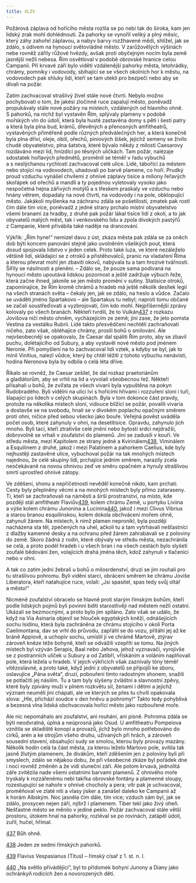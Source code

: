 ```yaml
---
title: XLIV
---
```


Požárová záplava od hořícího města rozlila se po nebi tak do široka, kam jen lidský zrak mohl dohlédnouti. Za pahorky se vynořil veliký a plný měsíc, který záhy zahořel záplavou, a nabyv barvy rozžhavené mědi, shlížel, jak se zdálo, s údivem na hynoucí světovládné město. V zarůžovělých výšinách nebe rovněž zářily růžové hvězdy, avšak proti obyčejným nocím byla země jasnější nežli nebesa. Řím osvětloval v podobě obrovské hranice celou Campanii. Při krvavé záři bylo viděti vzdálenější pahorky města, letohrádky, chrámy, pomníky i vodovody, sbíhající se se všech okolních hor k městu, na vodovodech pak shluky lidí, kteří se tam utekli pro bezpečí nebo aby se dívali na požár.

Zatím zachvacoval strašlivý živel stále nové čtvrti. Nebylo možno pochybovati o tom, že jakési zločinné ruce zapalují město, poněvadž propukávaly stále nové požáry na místech, vzdálených od hlavního ohně. S pahorků, na nichž byl vystavěn Řím, splývaly plameny v podobě mořských vln do údolí, která byla hustě zastavěna domy s pěti i šesti patry a která byla plna bud, krámů, dřevěných a přenosných amfitheatrů, vystavěných přiměřeně podle různých předválečných her, a která konečně byla plna dříví, oleje, obilí, ořechů, piniových šišek, jejichž semeny se živilo chudé obyvatelstvo, plna šatstva, které bývalo někdy z milosti Caesarovy rozdáváno mezi lid, hnízdící po těsných uličkách. Tam požár, nalézaje sdostatek hořlavých předmětů, proměnil se téměř v řadu výbuchů a s neslýchanou rychlostí zachvacoval celé ulice. Lidé, tábořící za městem nebo stojící na vodovodech, uhadovali po barvě plamene, co hoří. Prudký proud vzduchu vynášel chvílemi z ohnivé záplavy tisíce a miliony řeřavých skořápek od ořechů a mandlí a ty pojednou vyletovaly vysoko jako nespočetná hejna zářivých motýlů a s třeskem praskaly ve vzduchu nebo hnány větrem, dopadaly na nové čtvrti, na vodovody i na pole, obklopující město. Jakákoli myšlenka na záchranu zdála se pošetilostí, zmatek pak rostl čím dále tím více, poněvadž z jedné strany prchalo místní obyvatelstvo všemi branami za hradby, z druhé pak požár lákal tisíce lidí z okolí, a to jak obyvatelů malých měst, tak i venkovského lidu a zpola divokých pastýřů z Campanie, které přivábila také naděje na drancování.

Výkřik: „Řím hyne!“ nemizel davu z úst, zkáza města pak zdála se za oněch dob býti koncem panování stejně jako uvolněním všelikých pout, která dosud spojovala lidstvo v jeden celek. Proto také luza, ve které nezáleželo většině lidí, skládající se z otroků a přistěhovalců, pranic na vladaření Říma a kterou převrat mohl jen zbaviti okovů, nabývala tu a tam hrozivé tvářnosti. Šířily se násilnosti a plenění. – Zdálo se, že pouze sama podívaná na hynoucí město upoutává lidskou pozornost a ještě zadržuje výbuch řeže, která začne ihned, jakmile se jen město promění v sutiny. Statisíce otroků, zapomínajíce, že Řím kromě chrámů a hradeb má ještě několik desítek legií na všech stranách světa – čekaly jen, jak se zdálo, na heslo a vůdce. Začalo se uváděti jméno Spartakovo – ale Spartakus tu nebyl; naproti tomu občané se začali soustřeďovati a vyzbrojovati, čím kdo mohl. Nejpříšernější zprávy kolovaly po všech branách. Někteří tvrdili, že to Vulkán[437](#footnote-19288-437) z rozkazu Jovišova ničí město ohněm, vycházejícím ze země; jiní zase, že jeto pomsta Vestina za vestálku Rubrii. Lidé takto přesvědčení nechtěli zachraňovati ničeho, zato však, obléhajíce chrámy, prosili bohů o smilování. Ale nejvšeobecněji se opakovalo, že Caesar dal spáliti Řím proto, aby se zbavil puchu, dolétajícího od Subury, a aby vystavěl nové město pod jménem Neronie. Při pomyšlení na to zachvacoval lidi vztek, a kdyby se byl, jak to mínil Vinitius, nalezl vůdce, který by chtěl těžiti z tohoto výbuchu nenávisti, hodina Neronova byla by odbila o celá léta dříve.

Říkalo se rovněž, že Caesar zešílel, že dal rozkaz praetoriánům a gladiátorům, aby se vrhli na lid a vyvolali všeobecnou řež. Někteří přísahali u bohů, že zvířata ze všech vivarií byla vypuštěna na pokyn Rudobradého. Byli vidělni na ulici lvi s hořícími hřívami i rozzuření sloni i tuři, šlapající po lidech v celých skupinách. Byla v tom dokonce část pravdy, protože na několika místech sloni, vidouce blížící se požár, povalili vivaria a dostavše se na svobodu, hnali se v divokém poplachu opačným směrem proti ohni, ničíce před sebou všecko jako bouře. Veřejná pověst uváděla počet osob, které zahynuly v ohni, na desetitisíce. Opravdu, zahynulo jich mnoho. Byli tací, kteří ztrativše celé jmění nebo bytosti srdci nejdražší, dobrovolně se vrhali v zoufalství do plamenů. Jiní se zadusili v kouři. Ve středu města, mezi Kapitolem ze strany jedné a Kvirinálem[438](#footnote-19288-438), Viminálem a Esquilinem z druhé, jakož i mezi Palatinem a pahorkem Caelius, kde byly nejhustěji zastavěné ulice, vybuchoval požár na tak mnohých místech najednou, že celé skupiny lidí, prchajíce jedním směrem, narazily zcela neočekávaně na novou ohnivou zeď ve směru opačném a hynuly strašlivou smrtí uprostřed ohnivé zátopy.

Ve zděšení, shonu a nepříčetnosti nevěděl konečně nikdo, kam prchati. Cesty byly přeplněny věcmi a na mnohých místech byly přímo zataraseny. Ti, kteří se zachraňovali na náměstí a širší prostranství, na místo, kde později stál amfitheatr Flaviův[439](#footnote-19288-439), kolem chrámu Země, u portyku Liviina a výše kolem chrámu Junonina a Lucinina[440](#footnote-19288-440), jakož i mezi Clivus Vibrius a starou branou esquilinskou, kolem dokola obchváceni mořem ohně, zahynuli žárem. Na místech, k nimž plamen nepronikl, byla později nacházena sta těl, zpečených na uhel, ačkoli tu a tam vytrhávali nešťastníci z dlažby kamenné desky a na ochranu před žárem zahrabávali se z poloviny do země. Skoro žádná z rodin, které obývaly ve středu města, nezachránila se celá, a proto podél hradeb i u všech bran i na všech cestách bylo slyšeti zoufalé bědování žen, volajících drahá jména těch, kdož zahynuli v tlačenici nebo v ohni.

A tak co zatím jedni žebrali u bohů o milosrdenství, druzí se jim rouhali pro tu strašlivou pohromu. Byli viděni starci, obrácení směrem ke chrámu Joviše Liberatora, kteří natahujíce ruce, volali: „Jsi spasitel, spas tedy svůj oltář a město!“

Nicméně zoufalství obracelo se hlavně proti starým římským bohům, kteří podle lidských pojmů byli povinni bdíti starostlivěji nad městem nežli ostatní. Ukázali se bezmocnými, a proto bylo jim spíláno. Zato však se událo, že když na Via Asinaria objevil se hlouček egyptských kněží, odnášejících sochu Isidinu, která byla zachráněna ze chrámu stojícího v okolí Porta Caelimontana, dav se vrhl do průvodu, zapřáhl se do vozu, přitáhl jej až ke bráně Appiově, a uchopiv sochu, umístil ji ve chrámě Martově, ztýrav zároveň kněze téže bohyně, kteří se odvážili vzepříti se tomu. Na jiných místech byl vzýván Serapis, Baal nebo Jehova, jehož vyznavači, vyrojivše se z postranních uliček u Subury a od Zatibří, vřískáním a voláním naplňovali pole, která ležela u hradeb. V jejich výkřicích však zaznívaly tóny téměř vítězoslavné, a proto také, když jedni z obyvatelů se připojili ke sboru, oslavujíce „Pána světa“, druzí, pobouřeni tímto radostným shonem, snažili se potlačiti jej násilím. Tu a tam byly slyšeny zvláštní a slavnostní zpěvy, které byly zpívány muži v plném rozkvětu sil, ženami i dětmi a jejichž význam neuměli jiní chápati, ale ve kterých se přes tu chvíli opakovala slova: „Hle, přichází soudce v den hněvu a pohromy!“ Takto tedy pohyblivá a bezesná vlna lidská obchvacovala hořící město jako rozbouřené moře.

Ale nic nepomáhalo ani zoufalství, ani rouhání, ani písně. Po­hroma zdála se býti neodvratná, úplná a neúprosná jako Osud. U amfitheatru Pompeiova vznítila se skladiště konopí a provazů, jichž bylo mnoho potřebováno do cirků, arén a ke strojům všeho druhu, užívaných při hrách, a zároveň sousední stavení, obsahující sudy se smolou, kterou byly provazy mazány. Několik hodin celá ta část města, za kterou leželo Martovo pole, svítila tak jasně žlutým plamenem, že divákům, kteří zděšením jen z poloviny byli při smyslech, zdálo se nějakou dobu, že při všeobecné zkáze byl pořádek dne i noci rovněž změněn a že vidí sluneční záři. Ale potom krvavá, jednolitá záře zvítězila nade všemi ostatními barvami plamenů. Z ohnivého moře tryskaly k rozzářenému nebi takřka obrovské fontány a plamenné sloupy, rozestupující se nahoře v ohnivé chocholy a pera; vítr pak je uchvacoval, proměňoval ve zlaté niti a vlasy jisker a zanášel daleko ke Campanii až k horám Albským. Noc jasněla čím dále, tím více; vzduch sám byl, jak se zdálo, prosycen nejen září, nýbrž i plamenem. Tiber tekl jako živý oheň. Nešťastné město se měnilo v jediné peklo. Požár zachvacoval stále větší prostoru, útokem hnal na pahorky, rozléval se po rovinách, zatápěl údolí, zuřil, hučel, hřímal.

[437](#footnote-19288-437-backlink) Bůh ohně.

[438](#footnote-19288-438-backlink) Jeden ze sedmi římských pahorků.

[439](#footnote-19288-439-backlink) Flavius Vespasianus (Titus) – římský císař z 1. st. n. l.

[440](#footnote-19288-440-backlink) „Na světlo přivádějící“, byl to přídomek bohyní Junony a Diany jako ochránkyň rodících žen a novorozených dětí.
